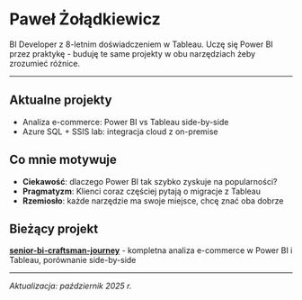 # Paweł Żołądkiewicz


BI Developer z 8-letnim doświadczeniem w Tableau. Uczę się Power BI przez praktykę - buduję te same projekty w obu narzędziach żeby zrozumieć różnice.

---

## Aktualne projekty 
- Analiza e-commerce: Power BI vs Tableau side-by-side  
- Azure SQL + SSIS lab: integracja cloud z on-premise

## Co mnie motywuje

- **Ciekawość**: dlaczego Power BI tak szybko zyskuje na popularności?
- **Pragmatyzm**: Klienci coraz częściej pytają o migracje z Tableau  
- **Rzemiosło**: każde narzędzie ma swoje miejsce, chcę znać oba dobrze

## Bieżący projekt

**[senior-bi-craftsman-journey](https://github.com/pzoladkiewicz/senior-bi-craftsman-journey)** - kompletna analiza e-commerce w Power BI i Tableau, porównanie side-by-side

---
*Aktualizacja: październik 2025 r.*
